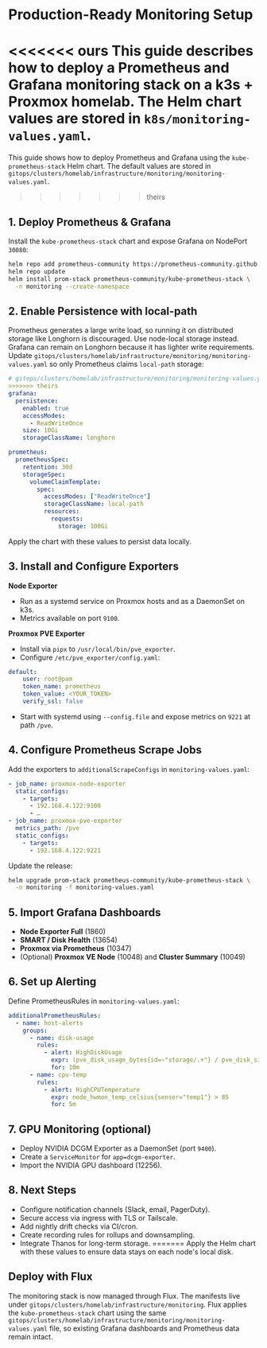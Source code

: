 # Production-Ready Monitoring Setup

<<<<<<< ours
This guide describes how to deploy a Prometheus and Grafana monitoring stack on a k3s + Proxmox homelab. The Helm chart values are stored in `k8s/monitoring-values.yaml`.
=======
This guide shows how to deploy Prometheus and Grafana using the `kube-prometheus-stack` Helm chart. The default values are stored in `gitops/clusters/homelab/infrastructure/monitoring/monitoring-values.yaml`.
>>>>>>> theirs

## 1. Deploy Prometheus & Grafana

Install the `kube-prometheus-stack` chart and expose Grafana on NodePort `30080`:

```bash
helm repo add prometheus-community https://prometheus-community.github.io/helm-charts
helm repo update
helm install prom-stack prometheus-community/kube-prometheus-stack \
  -n monitoring --create-namespace
```

## 2. Enable Persistence with local-path

Prometheus generates a large write load, so running it on distributed storage like Longhorn is discouraged.
Use node-local storage instead. Grafana can remain on Longhorn because it has lighter write requirements. 
Update `gitops/clusters/homelab/infrastructure/monitoring/monitoring-values.yaml` so only 
Prometheus claims `local-path` storage:

```yaml
# gitops/clusters/homelab/infrastructure/monitoring/monitoring-values.yaml
>>>>>>> theirs
grafana:
  persistence:
    enabled: true
    accessModes:
      - ReadWriteOnce
    size: 10Gi
    storageClassName: longhorn

prometheus:
  prometheusSpec:
    retention: 30d
    storageSpec:
      volumeClaimTemplate:
        spec:
          accessModes: ["ReadWriteOnce"]
          storageClassName: local-path
          resources:
            requests:
              storage: 100Gi
```

Apply the chart with these values to persist data locally.

## 3. Install and Configure Exporters

**Node Exporter**
- Run as a systemd service on Proxmox hosts and as a DaemonSet on k3s.
- Metrics available on port `9100`.

**Proxmox PVE Exporter**
- Install via `pipx` to `/usr/local/bin/pve_exporter`.
- Configure `/etc/pve_exporter/config.yaml`:

```yaml
default:
    user: root@pam
    token_name: prometheus
    token_value: <YOUR_TOKEN>
    verify_ssl: false
```

- Start with systemd using `--config.file` and expose metrics on `9221` at path `/pve`.

## 4. Configure Prometheus Scrape Jobs

Add the exporters to `additionalScrapeConfigs` in `monitoring-values.yaml`:

```yaml
- job_name: proxmox-node-exporter
  static_configs:
    - targets:
      - 192.168.4.122:9100
      - …
- job_name: proxmox-pve-exporter
  metrics_path: /pve
  static_configs:
    - targets:
      - 192.168.4.122:9221
```

Update the release:

```bash
helm upgrade prom-stack prometheus-community/kube-prometheus-stack \
  -n monitoring -f monitoring-values.yaml
```

## 5. Import Grafana Dashboards

- **Node Exporter Full** (1860)
- **SMART / Disk Health** (13654)
- **Proxmox via Prometheus** (10347)
- (Optional) **Proxmox VE Node** (10048) and **Cluster Summary** (10049)

## 6. Set up Alerting

Define PrometheusRules in `monitoring-values.yaml`:

```yaml
additionalPrometheusRules:
  - name: host-alerts
    groups:
      - name: disk-usage
        rules:
          - alert: HighDiskUsage
            expr: (pve_disk_usage_bytes{id=~"storage/.+"} / pve_disk_size_bytes{id=~"storage/.+"}) > 0.80
            for: 10m
      - name: cpu-temp
        rules:
          - alert: HighCPUTemperature
            expr: node_hwmon_temp_celsius{sensor="temp1"} > 85
            for: 5m
```

## 7. GPU Monitoring (optional)

- Deploy NVIDIA DCGM Exporter as a DaemonSet (port `9400`).
- Create a `ServiceMonitor` for `app=dcgm-exporter`.
- Import the NVIDIA GPU dashboard (12256).

## 8. Next Steps

- Configure notification channels (Slack, email, PagerDuty).
- Secure access via ingress with TLS or Tailscale.
- Add nightly drift checks via CI/cron.
- Create recording rules for rollups and downsampling.
- Integrate Thanos for long-term storage.
=======
Apply the Helm chart with these values to ensure data stays on each node's local disk.

## Deploy with Flux

The monitoring stack is now managed through Flux. The manifests live under
`gitops/clusters/homelab/infrastructure/monitoring`. Flux applies the
`kube-prometheus-stack` chart using the same
`gitops/clusters/homelab/infrastructure/monitoring/monitoring-values.yaml` file,
so existing Grafana dashboards and Prometheus data remain intact.
